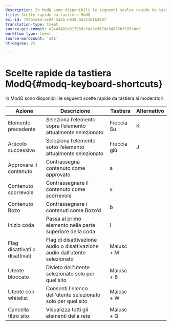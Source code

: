 ```yaml
---
description: In ModQ sono disponibili le seguenti scelte rapide da tastiera ai moderatori.
title: Scelte rapide da tastiera ModQ
exl-id: 759a1e8a-ac84-4a5b-b630-b63530fb3907
translation-type: tm+mt
source-git-commit: a2449482e617939cfda7e367da34875bf187c4c9
workflow-type: tm+mt
source-wordcount: '141'
ht-degree: 2%

---
```


# Scelte rapide da tastiera ModQ{#modq-keyboard-shortcuts}

In ModQ sono disponibili le seguenti scelte rapide da tastiera ai moderatori.

| Azione | Descrizione | Tastiera | Alternativo |
|---|---|---|---|
| Elemento precedente | Seleziona l’elemento sopra l’elemento attualmente selezionato | Freccia Su | K |
| Articolo successivo | Seleziona l’elemento sotto l’elemento attualmente selezionato | Freccia giù | J |
| Approvare il contenuto | Contrassegna contenuto come approvato | a |  |
| Contenuto scorrevole | Contrassegnare il contenuto come scorrevole | x |  |
| Contenuto Bozo | Contrassegnare i contenuti come Bozo’d | b |  |
| Inizio coda | Passa al primo elemento nella parte superiore della coda | l |  |
| Flag disattivati o disattivati | Flag di disattivazione audio o disattivazione audio dall’utente selezionato | Maiusc + M |  |
| Utente bloccato | Divieto dell&#39;utente selezionato solo per quel sito | Maiusc + B |  |
| Utente con whitelist | Consenti l&#39;elenco dell&#39;utente selezionato solo per quel sito | Maiusc + W |  |
| Cancella filtro sito | Visualizza tutti gli elementi della rete | Maiusc + Q |  |
